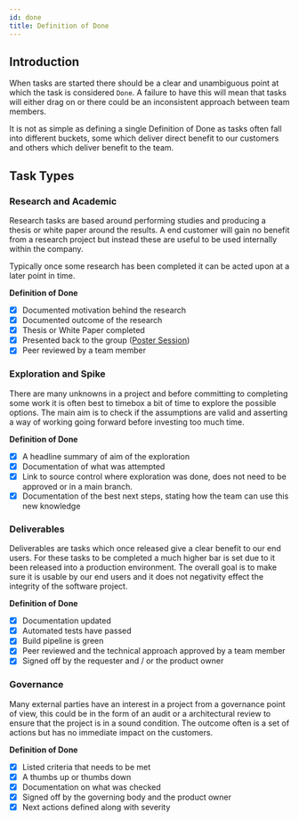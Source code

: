 ```yaml
---
id: done
title: Definition of Done
---
```


## Introduction

When tasks are started there should be a clear and unambiguous point at which the task is considered `Done`. A failure to have this will mean that tasks will either drag on or there could be an inconsistent approach between team members.

It is not as simple as defining a single Definition of Done as tasks often fall into different buckets, some which deliver direct benefit to our customers and others which deliver benefit to the team.

## Task Types

### Research and Academic

Research tasks are based around performing studies and producing a thesis or white paper around the results. A end customer will gain no benefit from a research project but instead these are useful to be used internally within the company.

Typically once some research has been completed it can be acted upon at a later point in time.

**Definition of Done**
- [x] Documented motivation behind the research
- [x] Documented outcome of the research
- [x] Thesis or White Paper completed
- [x] Presented back to the group ([Poster Session](https://en.wikipedia.org/wiki/Poster_session]))
- [x] Peer reviewed by a team member

### Exploration and Spike

There are many unknowns in a project and before committing to completing some work it is often best to timebox a bit of time to explore the possible options. The main aim is to check if the assumptions are valid and asserting a way of working going forward before investing too much time.

**Definition of Done**
- [x] A headline summary of aim of the exploration
- [x] Documentation of what was attempted
- [x] Link to source control where exploration was done, does not need to be approved or in a main branch.
- [x] Documentation of the best next steps, stating how the team can use this new knowledge

### Deliverables

Deliverables are tasks which once released give a clear benefit to our end users. For these tasks to be completed a much higher bar is set due to it been released into a production environment. The overall goal is to make sure it is usable by our end users and it does not negativity  effect the integrity of the software project.

**Definition of Done**
- [x] Documentation updated
- [x] Automated tests have passed
- [x] Build pipeline is green
- [x] Peer reviewed and the technical approach approved by a team member
- [x] Signed off by the requester and / or the product owner

### Governance

Many external parties have an interest in a project from a governance point of view, this could be in the form of an audit or a architectural review to ensure that the project is in a sound condition. The outcome often is a set of actions but has no immediate impact on the customers.

**Definition of Done**
- [x] Listed criteria that needs to be met
- [x] A thumbs up or thumbs down
- [x] Documentation on what was checked
- [x] Signed off by the governing body and the product owner
- [x] Next actions defined along with severity
